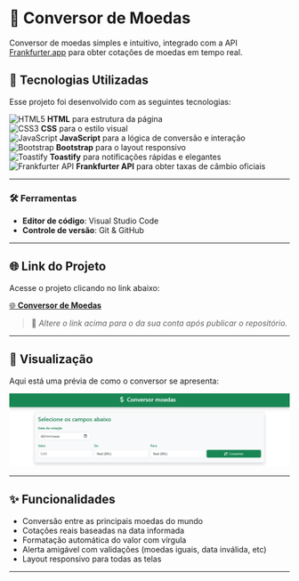 
# 💱 Conversor de Moedas  
Conversor de moedas simples e intuitivo, integrado com a API [Frankfurter.app](https://www.frankfurter.app/) para obter cotações de moedas em tempo real.

## 🚀 Tecnologias Utilizadas

Esse projeto foi desenvolvido com as seguintes tecnologias:

![HTML5](https://img.shields.io/badge/HTML5-%23E34F26.svg?style=flat-square&logo=html5&logoColor=white) **HTML** para estrutura da página  
![CSS3](https://img.shields.io/badge/CSS3-%231572B6.svg?style=flat-square&logo=css3&logoColor=white) **CSS** para o estilo visual  
![JavaScript](https://img.shields.io/badge/JavaScript-%23F7DF1E.svg?style=flat-square&logo=javascript&logoColor=white) **JavaScript** para a lógica de conversão e interação  
![Bootstrap](https://img.shields.io/badge/Bootstrap-%23563D7C.svg?style=flat-square&logo=bootstrap&logoColor=white) **Bootstrap** para o layout responsivo  
![Toastify](https://img.shields.io/badge/Toastify-%23FF6B6B.svg?style=flat-square&logoColor=white) **Toastify** para notificações rápidas e elegantes  
![Frankfurter API](https://img.shields.io/badge/API-Frankfurter-5c5c5c?style=flat-square) **Frankfurter API** para obter taxas de câmbio oficiais

---

### 🛠️ Ferramentas

- **Editor de código**: Visual Studio Code  
- **Controle de versão**: Git & GitHub  

---

## 🌐 Link do Projeto

Acesse o projeto clicando no link abaixo:

[🌐 **Conversor de Moedas**](https://seu-usuario.github.io/conversor-moedas/)  
> 🔁 *Altere o link acima para o da sua conta após publicar o repositório.*

---

## 📸 Visualização

Aqui está uma prévia de como o conversor se apresenta:

![Screenshot do Conversor](img/conversor-preview.png)  

---

## ✨ Funcionalidades

- Conversão entre as principais moedas do mundo  
- Cotações reais baseadas na data informada  
- Formatação automática do valor com vírgula  
- Alerta amigável com validações (moedas iguais, data inválida, etc)  
- Layout responsivo para todas as telas  

---
